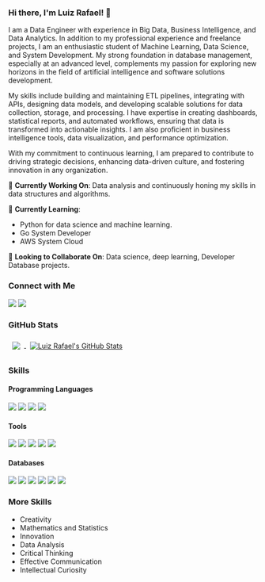 ### Hi there, I'm Luiz Rafael! 👋

I am a Data Engineer with experience in Big Data, Business Intelligence, and Data Analytics. In addition to my professional experience and freelance projects, I am an enthusiastic student of Machine Learning, Data Science, and System Development. My strong foundation in database management, especially at an advanced level, complements my passion for exploring new horizons in the field of artificial intelligence and software solutions development.

My skills include building and maintaining ETL pipelines, integrating with APIs, designing data models, and developing scalable solutions for data collection, storage, and processing. I have expertise in creating dashboards, statistical reports, and automated workflows, ensuring that data is transformed into actionable insights. I am also proficient in business intelligence tools, data visualization, and performance optimization.

With my commitment to continuous learning, I am prepared to contribute to driving strategic decisions, enhancing data-driven culture, and fostering innovation in any organization.

🔭 **Currently Working On**: Data analysis and continuously honing my skills in data structures and algorithms.

🌱 **Currently Learning**: 
* Python for data science and machine learning.
* Go System Developer
* AWS System Cloud

🤝 **Looking to Collaborate On**: Data science, deep learning, Developer Database projects.

### Connect with Me

[<img src="https://img.shields.io/badge/linkedin-%230077B5.svg?&style=for-the-badge&logo=linkedin&logoColor=white" />](https://www.linkedin.com/in/luiz-rafael-souza/) [<img src="https://img.shields.io/badge/instagram-%23E4405F.svg?&style=for-the-badge&logo=instagram&logoColor=white" />](https://www.instagram.com/_luiz_rafael/)

### GitHub Stats

<a href="https://github.com/luiz-rafael">
  <img align="center" style="margin:0.5rem" src="https://github-readme-stats.vercel.app/api/top-langs/?username=luiz-rafael&hide=html,css&title_color=ffffff&text_color=c9cacc&icon_color=4AB197&bg_color=1A2B34" />
</a>

<a href="https://github.com/luiz-rafael">
  <img align="center" style="margin:0.5rem" src="https://github-readme-stats.vercel.app/api?username=luiz-rafael&show_icons=true&line_height=27&count_private=true&title_color=ffffff&text_color=c9cacc&icon_color=4AB097&bg_color=1A2B34" alt="Luiz Rafael's GitHub Stats" />
</a>

### Skills

#### Programming Languages
![](https://img.shields.io/badge/Python-brightgreen)
![](https://img.shields.io/badge/JavaScript-brightgreen)
![](https://img.shields.io/badge/SQL-brightgreen)
![](https://img.shields.io/badge/PLSQL-brightgreen)

#### Tools
![](https://img.shields.io/badge/Airbyte%20Studio-yellow)
![](https://img.shields.io/badge/Airflow-yellow)
![](https://img.shields.io/badge/Power%20BI-yellow)
![](https://img.shields.io/badge/Looker%20Studio-yellow)
![](https://img.shields.io/badge/Excel-yellow)

#### Databases
![](https://img.shields.io/badge/MySQL-red)
![](https://img.shields.io/badge/Oracle-red)
![](https://img.shields.io/badge/PostgreSQL-red)
![](https://img.shields.io/badge/SQL%20Server-red)
![](https://img.shields.io/badge/MongoDB-red)
![](https://img.shields.io/badge/Google%20Firestone-red)

### More Skills

- Creativity
- Mathematics and Statistics
- Innovation
- Data Analysis
- Critical Thinking
- Effective Communication
- Intellectual Curiosity
